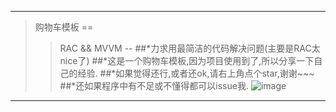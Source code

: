 ***********
>购物车模板
==
>>RAC && MVVM
--
##*力求用最简洁的代码解决问题(主要是RAC太nice了)
##*这是一个购物车模板,因为项目使用到了,所以分享一下自己的经验.
##*如果觉得还行,或者还ok,请右上角点个star,谢谢~~~
##*还如果程序中有不足或不懂得都可以issue我.
![image](https://github.com/Josin22/JSShopCartModule/blob/master/Source/gig.gif)
***********
